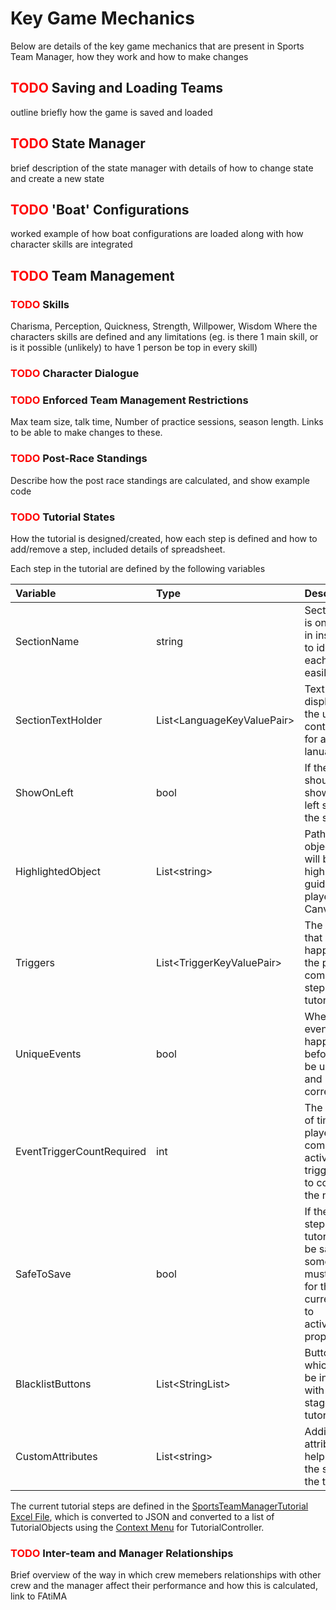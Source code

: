 # Key Game Mechanics

Below are details of the key game mechanics that are present in Sports Team Manager, how they work and how to make changes

## <span style="color:red">**TODO**</span> Saving and Loading Teams
outline briefly how the game is saved and loaded

## <span style="color:red">**TODO**</span> State Manager
brief description of the state manager with details of how to change state and create a new state

## <span style="color:red">**TODO**</span> 'Boat' Configurations
worked example of how boat configurations are loaded along with how character skills are integrated

## <span style="color:red">**TODO**</span> Team Management

### <span style="color:red">**TODO**</span> Skills
Charisma, Perception, Quickness, Strength, Willpower, Wisdom
Where the characters skills are defined and any limitations (eg. is there 1 main skill, or is it possible (unlikely) to have 1 person be top in every skill)

### <span style="color:red">**TODO**</span> Character Dialogue

### <span style="color:red">**TODO**</span> Enforced Team Management Restrictions
Max team size, talk time, Number of practice sessions, season length. Links to be able to make   changes to these.

### <span style="color:red">**TODO**</span> Post-Race Standings
Describe how the post race standings are calculated, and show example code

### <span style="color:red">**TODO**</span> Tutorial States
How the tutorial is designed/created, how each step is defined and how to add/remove a step, included details of spreadsheet.

Each step in the tutorial are defined by the following variables

Variable | Type | Description
:--- | :--- | :---
SectionName | string | Section Name is only used in inspector to identify each step easily
SectionTextHolder | List\<LanguageKeyValuePair> | Text to be displayed to the user, contains text for all lanuages
ShowOnLeft | bool | If the popup should be shown on the left side of the screen
HighlightedObject | List\<string> | Path to the object that will be highlighted to guide the player (from Canvas level)
Triggers | List\<TriggerKeyValuePair> | The events that must happen for the player to complete this step of the tutorial
UniqueEvents | bool | Whether the events that happen before must be unique and in the correct order
EventTriggerCountRequired | int | The number of times players must complete activate the trigger event to continue to the next step
SafeToSave | bool | If the current step in the tutorial can be saved, sometimes UI must be open for the current step to activate/finish properly
BlacklistButtons | List\<StringList> | Buttons which cannot be interacted with at this stage in the tutorial
CustomAttributes | List\<string> | Additional attributes to help set up the stage in the tutorial

The current tutorial steps are defined in the [SportsTeamManagerTutorial Excel File](stm-unity/Assets/Resources/Tutorial/SportsTeamManagerTutorial.xlsx), which is converted to JSON and converted to a list of TutorialObjects using the [Context Menu](https://unity3d.com/sites/default/files/styles/original/public/learn/MenuItems06.png?itok=NZTNMINK) for TutorialController. 

### <span style="color:red">**TODO**</span> Inter-team and Manager Relationships
Brief overview of the way in which crew memebers relationships with other crew and the manager affect their performance and how this is calculated, link to FAtiMA
